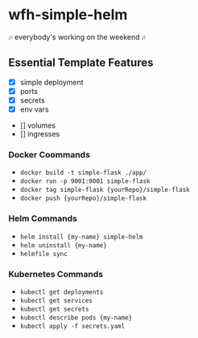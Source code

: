# wfh-simple-helm

🎶 everybody's working on the weekend 🎶

## Essential Template Features

- [x] simple deployment
- [x] ports
- [x] secrets
- [x] env vars
- [] volumes
- [] ingresses

### Docker Coommands

- `docker build -t simple-flask ./app/`
- `docker run -p 9001:9001 simple-flask`
- `docker tag simple-flask {yourRepo}/simple-flask`
- `docker push {yourRepo}/simple-flask`

### Helm Commands

- `helm install {my-name} simple-helm`
- `helm uninstall {my-name}`
- `helmfile sync`

### Kubernetes Commands

- `kubectl get deployments`
- `kubectl get services`
- `kubectl get secrets`
- `kubectl describe pods {my-name}`
- `kubectl apply -f secrets.yaml`
